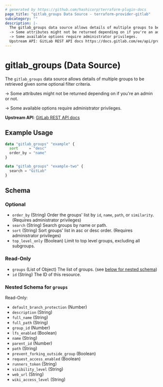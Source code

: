 ```yaml
---
# generated by https://github.com/hashicorp/terraform-plugin-docs
page_title: "gitlab_groups Data Source - terraform-provider-gitlab"
subcategory: ""
description: |-
  The gitlab_groups data source allows details of multiple groups to be retrieved given some optional filter criteria.
  -> Some attributes might not be returned depending on if you're an admin or not.
  -> Some available options require administrator privileges.
  Upstream API: GitLab REST API docs https://docs.gitlab.com/ee/api/groups.html#list-groups
---
```


# gitlab_groups (Data Source)

The `gitlab_groups` data source allows details of multiple groups to be retrieved given some optional filter criteria.

-> Some attributes might not be returned depending on if you're an admin or not.

-> Some available options require administrator privileges.

**Upstream API**: [GitLab REST API docs](https://docs.gitlab.com/ee/api/groups.html#list-groups)

## Example Usage

```terraform
data "gitlab_groups" "example" {
  sort     = "desc"
  order_by = "name"
}

data "gitlab_groups" "example-two" {
  search = "GitLab"
}
```

<!-- schema generated by tfplugindocs -->
## Schema

### Optional

- `order_by` (String) Order the groups' list by `id`, `name`, `path`, or `similarity`. (Requires administrator privileges)
- `search` (String) Search groups by name or path.
- `sort` (String) Sort groups' list in asc or desc order. (Requires administrator privileges)
- `top_level_only` (Boolean) Limit to top level groups, excluding all subgroups.

### Read-Only

- `groups` (List of Object) The list of groups. (see [below for nested schema](#nestedatt--groups))
- `id` (String) The ID of this resource.

<a id="nestedatt--groups"></a>
### Nested Schema for `groups`

Read-Only:

- `default_branch_protection` (Number)
- `description` (String)
- `full_name` (String)
- `full_path` (String)
- `group_id` (Number)
- `lfs_enabled` (Boolean)
- `name` (String)
- `parent_id` (Number)
- `path` (String)
- `prevent_forking_outside_group` (Boolean)
- `request_access_enabled` (Boolean)
- `runners_token` (String)
- `visibility_level` (String)
- `web_url` (String)
- `wiki_access_level` (String)
